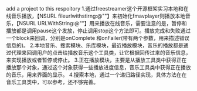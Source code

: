 
add a project to this respoitory
 1.通过freestreamer这个开源框架实习本地和在线音乐播放，【NSURL fileurlwithstirng:@""】来初始化fmavplayer则播放本地音乐，【NSURL URLWithString:@""】用来播放在线音乐，需要注意的是，暂停和播放都是调用pause这个发放，停止调用stop这个方法即可。播放完成和失败通过一个block来回调，分别是onComplete 和onFailer(带有两个参数，用来描述错误信息的)。
  2.本地音乐、搜索模块、乐库模块，最近播放模块，音乐的播放都是通过代理来回调用户的点击给播放音乐这个工具类，让它根据回传过来的音乐信息，来实现播放或者暂停或停止。
  3.正在播放模块，主要是从播放工具类中获得正在播放那个对象，通过这个对象获得一些播放进度信息，音乐工具类中获得正在播放的音乐，用来界面的显示。
  4.搜索本地，通过一个递归路径实现，具体方法在在音乐工具类中，可以参考，还不够完善。
